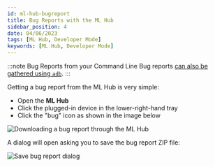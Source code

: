 ```yaml
---
id: ml-hub-bugreport
title: Bug Reports with the ML Hub
sidebar_position: 4
date: 04/06/2023
tags: [ML Hub, Developer Mode]
keywords: [ML Hub, Developer Mode]
---
```


:::note Bug Reports from your Command Line
Bug reports [can also be gathered using `adb`](/versioned_docs/version-22-May-2023/guides/developer-tools/android-debug-bridge/adb-bugreport.md).
:::

Getting a bug report from the ML Hub is very simple:

- Open the **ML Hub**
- Click the plugged-in device in the lower-right-hand tray
- Click the "bug" icon as shown in the image below

![Downloading a bug report through the ML Hub](/img/ml-hub/bugreport-menus.png)

A dialog will open asking you to save the bug report ZIP file:

![Save bug report dialog](/img/ml-hub/save-bugreport.png)

